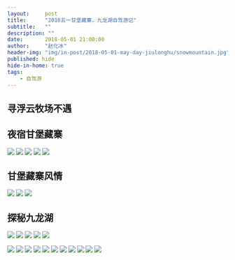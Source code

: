 ```yaml
---
layout:     post
title:      "2018五一甘堡藏寨，九龙湖自驾游记"
subtitle:   ""
description: ""
date:       2018-05-01 21:00:00
author:     "赵化冰"
header-img: "img/in-post/2018-05-01-may-day-jiulonghu/snowmountain.jpg"
published: hide
hide-in-home: true
tags:
    - 自驾游
---
```

## 寻浮云牧场不遇

## 夜宿甘堡藏寨
![](\img\in-post\2018-05-01-may-day-jiulonghu\nongjiale.jpg)
![](\img\in-post\2018-05-01-may-day-jiulonghu\nongjiale1.jpg)
![](\img\in-post\2018-05-01-may-day-jiulonghu\nongjiale3.jpg)
![](\img\in-post\2018-05-01-may-day-jiulonghu\rose.jpg)
![](\img\in-post\2018-05-01-may-day-jiulonghu\rose1.jpg)

## 甘堡藏寨风情
![](\img\in-post\2018-05-01-may-day-jiulonghu\geshaerwang.jpg)
![](\img\in-post\2018-05-01-may-day-jiulonghu\village2.jpg)
![](\img\in-post\2018-05-01-may-day-jiulonghu\village3.jpg)

## 探秘九龙湖
![](\img\in-post\2018-05-01-may-day-jiulonghu\map.jpg)
![](\img\in-post\2018-05-01-may-day-jiulonghu\cattle.jpg)
![](\img\in-post\2018-05-01-may-day-jiulonghu\cherry.jpg)
![](\img\in-post\2018-05-01-may-day-jiulonghu\flower.jpg)
![](\img\in-post\2018-05-01-may-day-jiulonghu\flower1.jpg)

![](\img\in-post\2018-05-01-may-day-jiulonghu\oldman.jpg)
![](\img\in-post\2018-05-01-may-day-jiulonghu\road.jpg)
![](\img\in-post\2018-05-01-may-day-jiulonghu\road1.jpg)
![](\img\in-post\2018-05-01-may-day-jiulonghu\snowmountain.jpg)
![](\img\in-post\2018-05-01-may-day-jiulonghu\snowmountain1.jpg)
![](\img\in-post\2018-05-01-may-day-jiulonghu\swing.jpg)
![](\img\in-post\2018-05-01-may-day-jiulonghu\village.jpg)
![](\img\in-post\2018-05-01-may-day-jiulonghu\village1.jpg)
![](\img\in-post\2018-05-01-may-day-jiulonghu\yanghuai.jpg)
![](\img\in-post\2018-05-01-may-day-jiulonghu\yanghuaihua.jpg)
![](\img\in-post\2018-05-01-may-day-jiulonghu\yecai.jpg)
